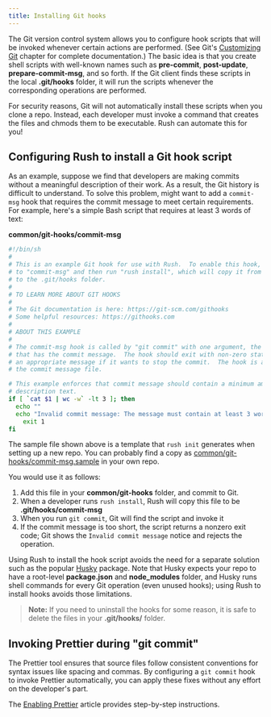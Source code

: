 ```yaml
---
title: Installing Git hooks
---
```


The Git version control system allows you to configure hook scripts that will be invoked whenever certain actions
are performed. (See Git's [Customizing Git](https://git-scm.com/book/en/v2/Customizing-Git-Git-Hooks) chapter
for complete documentation.) The basic idea is that you create shell scripts with well-known names such as
**pre-commit**, **post-update**, **prepare-commit-msg**, and so forth. If the Git client finds these scripts
in the local **.git/hooks** folder, it will run the scripts whenever the corresponding operations are performed.

For security reasons, Git will not automatically install these scripts when you clone a repo. Instead, each
developer must invoke a command that creates the files and chmods them to be executable. Rush can automate
this for you!

## Configuring Rush to install a Git hook script

As an example, suppose we find that developers are making commits without a meaningful description of their work.
As a result, the Git history is difficult to understand. To solve this problem, might want to add a `commit-msg`
hook that requires the commit message to meet certain requirements. For example, here's a simple Bash script that
requires at least 3 words of text:

**common/git-hooks/commit-msg**

```bash
#!/bin/sh
#
# This is an example Git hook for use with Rush.  To enable this hook, rename this file
# to "commit-msg" and then run "rush install", which will copy it from common/git-hooks
# to the .git/hooks folder.
#
# TO LEARN MORE ABOUT GIT HOOKS
#
# The Git documentation is here: https://git-scm.com/githooks
# Some helpful resources: https://githooks.com
#
# ABOUT THIS EXAMPLE
#
# The commit-msg hook is called by "git commit" with one argument, the name of the file
# that has the commit message.  The hook should exit with non-zero status after issuing
# an appropriate message if it wants to stop the commit.  The hook is allowed to edit
# the commit message file.

# This example enforces that commit message should contain a minimum amount of
# description text.
if [ `cat $1 | wc -w` -lt 3 ]; then
  echo ""
  echo "Invalid commit message: The message must contain at least 3 words."
	exit 1
fi
```

The sample file shown above is a template that `rush init` generates when setting up a new repo.
You can probably find a copy as
[common/git-hooks/commit-msg.sample](https://github.com/microsoft/rush-example/blob/main/common/git-hooks/commit-msg.sample)
in your own repo.

You would use it as follows:

1. Add this file in your **common/git-hooks** folder, and commit to Git.
2. When a developer runs `rush install`, Rush will copy this file to be **.git/hooks/commit-msg**
3. When you run `git commit`, Git will find the script and invoke it
4. If the commit message is too short, the script returns a nonzero exit code; Git shows the
   `Invalid commit message` notice and rejects the operation.

Using Rush to install the hook script avoids the need for a separate solution such as the popular
[Husky](https://www.npmjs.com/package/husky) package. Note that Husky expects your repo to have a
root-level **package.json** and **node_modules** folder, and Husky runs shell commands for every Git operation
(even unused hooks); using Rush to install hooks avoids those limitations.

> **Note:** If you need to uninstall the hooks for some reason, it is safe to delete the files
> in your **.git/hooks/** folder.

## Invoking Prettier during "git commit"

The Prettier tool ensures that source files follow consistent conventions for syntax issues like spacing and commas.
By configuring a `git commit` hook to invoke Prettier automatically, you can apply these fixes without any effort
on the developer's part.

The [Enabling Prettier](../../maintainer/enabling_prettier) article provides step-by-step instructions.
